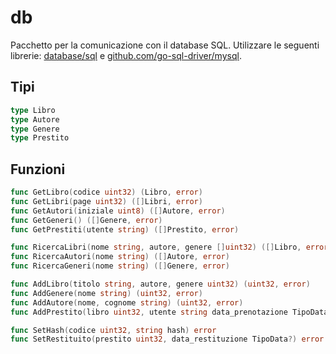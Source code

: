 # db
Pacchetto per la comunicazione con il database SQL.
Utilizzare le seguenti librerie: [database/sql](https://git.antonionapolitano.eu/napaalm/LilBib/src/master) e [github.com/go-sql-driver/mysql](https://github.com/go-sql-driver/mysql).

## Tipi
```go
type Libro
type Autore
type Genere
type Prestito
```

## Funzioni
```go
func GetLibro(codice uint32) (Libro, error)
func GetLibri(page uint32) ([]Libri, error)
func GetAutori(iniziale uint8) ([]Autore, error)
func GetGeneri() ([]Genere, error)
func GetPrestiti(utente string) ([]Prestito, error)

func RicercaLibri(nome string, autore, genere []uint32) ([]Libro, error)
func RicercaAutori(nome string) ([]Autore, error)
func RicercaGeneri(nome string) ([]Genere, error)

func AddLibro(titolo string, autore, genere uint32) (uint32, error)
func AddGenere(nome string) (uint32, error)
func AddAutore(nome, cognome string) (uint32, error)
func AddPrestito(libro uint32, utente string data_prenotazione TipoData?, durata uint32) (uint32, error)

func SetHash(codice uint32, string hash) error
func SetRestituito(prestito uint32, data_restituzione TipoData?) error
```

